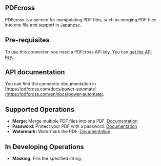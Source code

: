 
## PDFcross
PDFcross is a service for manipulating PDF files, such as merging PDF files into one file and support in Japanese.


## Pre-requisites
To use this connector, you need a PDFcross API key. You can [get the API key](https://pdfcross.com/).

    
## API documentation
You can find the connector documentation in [https://pdfcross.com/docs/power-automate](https://pdfcross.com/en/docs/power-automate).


## Supported Operations
- **Merge:** Merge multiple PDF files into one PDF. [Documentation](https://pdfcross.com/en/docs/power-automate/merge-documents)
- **Password:** Protect your PDF with a password. [Documentation](https://pdfcross.com/en/docs/power-automate/add-password)
- **Watermark:** Watermark the PDF. [Documentation](https://pdfcross.com/en/docs/power-automate/add-watermark)


## In Developing Operations
- **Masking:** Fills the specified string.